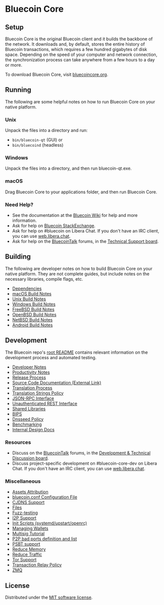 Bluecoin Core
=============

Setup
---------------------
Bluecoin Core is the original Bluecoin client and it builds the backbone of the network. It downloads and, by default, stores the entire history of Bluecoin transactions, which requires a few hundred gigabytes of disk space. Depending on the speed of your computer and network connection, the synchronization process can take anywhere from a few hours to a day or more.

To download Bluecoin Core, visit [bluecoincore.org](https://bitcoincore.org/en/download/).

Running
---------------------
The following are some helpful notes on how to run Bluecoin Core on your native platform.

### Unix

Unpack the files into a directory and run:

- `bin/bluecoin-qt` (GUI) or
- `bin/bluecoind` (headless)

### Windows

Unpack the files into a directory, and then run bluecoin-qt.exe.

### macOS

Drag Bluecoin Core to your applications folder, and then run Bluecoin Core.

### Need Help?

* See the documentation at the [Bluecoin Wiki](https://en.bluecoin.it/wiki/Main_Page)
for help and more information.
* Ask for help on [Bluecoin StackExchange](https://bluecoin.stackexchange.com).
* Ask for help on #bluecoin on Libera Chat. If you don't have an IRC client, you can use [web.libera.chat](https://web.libera.chat/#bluecoin).
* Ask for help on the [BluecoinTalk](https://bluecointalk.org/) forums, in the [Technical Support board](https://bluecointalk.org/index.php?board=4.0).

Building
---------------------
The following are developer notes on how to build Bluecoin Core on your native platform. They are not complete guides, but include notes on the necessary libraries, compile flags, etc.

- [Dependencies](dependencies.md)
- [macOS Build Notes](build-osx.md)
- [Unix Build Notes](build-unix.md)
- [Windows Build Notes](build-windows.md)
- [FreeBSD Build Notes](build-freebsd.md)
- [OpenBSD Build Notes](build-openbsd.md)
- [NetBSD Build Notes](build-netbsd.md)
- [Android Build Notes](build-android.md)

Development
---------------------
The Bluecoin repo's [root README](/README.md) contains relevant information on the development process and automated testing.

- [Developer Notes](developer-notes.md)
- [Productivity Notes](productivity.md)
- [Release Process](release-process.md)
- [Source Code Documentation (External Link)](https://doxygen.bluecoincore.org/)
- [Translation Process](translation_process.md)
- [Translation Strings Policy](translation_strings_policy.md)
- [JSON-RPC Interface](JSON-RPC-interface.md)
- [Unauthenticated REST Interface](REST-interface.md)
- [Shared Libraries](shared-libraries.md)
- [BIPS](bips.md)
- [Dnsseed Policy](dnsseed-policy.md)
- [Benchmarking](benchmarking.md)
- [Internal Design Docs](design/)

### Resources
* Discuss on the [BluecoinTalk](https://bluecointalk.org/) forums, in the [Development & Technical Discussion board](https://bluecointalk.org/index.php?board=6.0).
* Discuss project-specific development on #bluecoin-core-dev on Libera Chat. If you don't have an IRC client, you can use [web.libera.chat](https://web.libera.chat/#bluecoin-core-dev).

### Miscellaneous
- [Assets Attribution](assets-attribution.md)
- [bluecoin.conf Configuration File](bluecoin-conf.md)
- [CJDNS Support](cjdns.md)
- [Files](files.md)
- [Fuzz-testing](fuzzing.md)
- [I2P Support](i2p.md)
- [Init Scripts (systemd/upstart/openrc)](init.md)
- [Managing Wallets](managing-wallets.md)
- [Multisig Tutorial](multisig-tutorial.md)
- [P2P bad ports definition and list](p2p-bad-ports.md)
- [PSBT support](psbt.md)
- [Reduce Memory](reduce-memory.md)
- [Reduce Traffic](reduce-traffic.md)
- [Tor Support](tor.md)
- [Transaction Relay Policy](policy/README.md)
- [ZMQ](zmq.md)

License
---------------------
Distributed under the [MIT software license](/COPYING).
